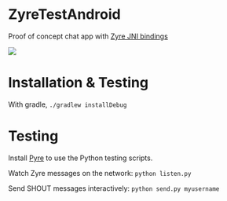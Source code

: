 # ZyreTestAndroid
Proof of concept chat app with [Zyre JNI bindings](https://github.com/zeromq/zyre/releases/tag/v1.1.0)

![](https://raw.githubusercontent.com/spro/ZyreTestAndroid/master/screenshot.png)

# Installation & Testing

With gradle, `./gradlew installDebug`

# Testing

Install [Pyre](https://github.com/zeromq/pyre) to use the Python testing scripts.

Watch Zyre messages on the network: `python listen.py`

Send SHOUT messages interactively: `python send.py myusername`

